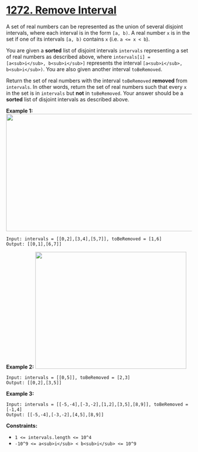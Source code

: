 # [1272. Remove Interval](https://leetcode.com/problems/remove-interval/description/?envType=study-plan-v2&envId=premium-algo-100)

A set of real numbers can be represented as the union of several disjoint intervals, where each interval is in the form `[a, b)`. A real number `x` is in the set if one of its intervals `[a, b)` contains `x` (i.e. `a <= x < b`).

You are given a **sorted**  list of disjoint intervals `intervals` representing a set of real numbers as described above, where `intervals[i] = [a<sub>i</sub>, b<sub>i</sub>]` represents the interval `[a<sub>i</sub>, b<sub>i</sub>)`. You are also given another interval `toBeRemoved`.

Return the set of real numbers with the interval `toBeRemoved` **removed**  from `intervals`. In other words, return the set of real numbers such that every `x` in the set is in `intervals` but **not**  in `toBeRemoved`. Your answer should be a **sorted**  list of disjoint intervals as described above.

**Example 1:** 
<img alt="" src="https://assets.leetcode.com/uploads/2020/12/24/removeintervalex1.png" style="width: 510px; height: 319px;">

```
Input: intervals = [[0,2],[3,4],[5,7]], toBeRemoved = [1,6]
Output: [[0,1],[6,7]]
```

**Example 2:** 
<img alt="" src="https://assets.leetcode.com/uploads/2020/12/24/removeintervalex2.png" style="width: 410px; height: 318px;">

```
Input: intervals = [[0,5]], toBeRemoved = [2,3]
Output: [[0,2],[3,5]]
```

**Example 3:** 

```
Input: intervals = [[-5,-4],[-3,-2],[1,2],[3,5],[8,9]], toBeRemoved = [-1,4]
Output: [[-5,-4],[-3,-2],[4,5],[8,9]]
```

**Constraints:** 

- `1 <= intervals.length <= 10^4`
- `-10^9 <= a<sub>i</sub> < b<sub>i</sub> <= 10^9`